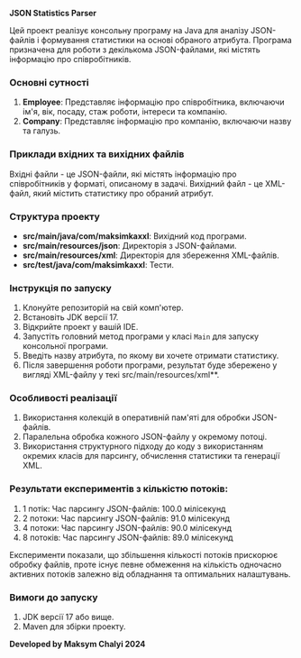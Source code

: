 **JSON Statistics Parser**

Цей проект реалізує консольну програму на Java для аналізу JSON-файлів і формування статистики на основі обраного атрибута. Програма призначена для роботи з декількома JSON-файлами, які містять інформацію про співробітників.

### Основні сутності
1. **Employee**: Представляє інформацію про співробітника, включаючи ім'я, вік, посаду, стаж роботи, інтереси та компанію.
2. **Company**: Представляє інформацію про компанію, включаючи назву та галузь.

### Приклади вхідних та вихідних файлів
Вхідні файли - це JSON-файли, які містять інформацію про співробітників у форматі, описаному в задачі. Вихідний файл - це XML-файл, який містить статистику про обраний атрибут.


### Структура проекту
- **src/main/java/com/maksimkaxxl**: Вихідний код програми.
- **src/main/resources/json**: Директорія з JSON-файлами.
- **src/main/resources/xml**: Директорія для збереження XML-файлів.
- **src/test/java/com/maksimkaxxl**: Тести.

### Інструкція по запуску
1. Клонуйте репозиторій на свій комп'ютер.
2. Встановіть JDK версії 17.
3. Відкрийте проект у вашій IDE.
4. Запустіть головний метод програми у класі `Main` для запуску консольної програми.
5. Введіть назву атрибута, по якому ви хочете отримати статистику.
6. Після завершення роботи програми, результат буде збережено у вигляді XML-файлу у текі src/main/resources/xml**.

### Особливості реалізації
1. Використання колекцій в оперативній пам'яті для обробки JSON-файлів.
2. Паралельна обробка кожного JSON-файлу у окремому потоці.
3. Використання структурного підходу до коду з використанням окремих класів для парсингу, обчислення статистики та генерації XML.

### Результати експериментів з кількістю потоків:
1) 1 потік: Час парсингу JSON-файлів: 100.0 мілісекунд
2) 2 потоки: Час парсингу JSON-файлів: 91.0 мілісекунд
3) 4 потоки: Час парсингу JSON-файлів: 90.0 мілісекунд
4) 8 потоків: Час парсингу JSON-файлів: 89.0 мілісекунд

Експерименти показали, що збільшення кількості потоків прискорює обробку файлів, проте існує певне обмеження на кількість одночасно активних потоків залежно від обладнання та оптимальних налаштувань.

### Вимоги до запуску
1. JDK версії 17 або вище.
2. Maven для збірки проекту.

**Developed by Maksym Chalyi 2024**

